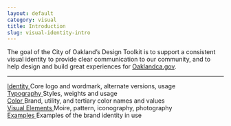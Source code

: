 ```yaml
---
layout: default
category: visual
title: Introduction
slug: visual-identity-intro
---
```


<p class="about-that">The goal of the City of Oakland’s Design Toolkit is to support a consistent visual identity to provide clear communication to our community, and to help design and build great experiences for <a href="oaklandca.gov">Oaklandca.gov</a>.</p>

<hr>

<div class="grid-row">
	<div class="toolkit-section one-half">
		<a href="{{ site.baseurl }}/identity/" class="toolkit-section-link">
			Identity
		</a>
		Core logo and wordmark, alternate versions, usage
	</div>
	<div class="toolkit-section one-half">
		<a href="{{ site.baseurl }}/typography/" class="toolkit-section-link">
			Typography
		</a>
		Styles, weights and usage
	</div>
	<div class="toolkit-section one-half">
		<a href="{{ site.baseurl }}/color/" class="toolkit-section-link">
			Color
		</a>
		Brand, utility, and tertiary color names and values
	</div>
	<div class="toolkit-section one-half">
		<a href="{{ site.baseurl }}/visual-elements/" class="toolkit-section-link">
			Visual Elements
		</a>
		Moire, pattern, iconography, photography
	</div>
	<div class="toolkit-section one-half">
		<a href="{{ site.baseurl }}/examples/" class="toolkit-section-link">
			Examples
		</a>
		Examples of the brand identity in use
	</div>
</div>